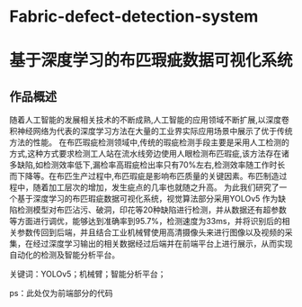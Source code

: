 # Fabric-defect-detection-system
# 基于深度学习的布匹瑕疵数据可视化系统
## 作品概述

随着人工智能的发展相关技术的不断成熟,人工智能的应用领域不断扩展,以深度卷积神经网络为代表的深度学习方法在大量的工业界实际应用场景中展示了优于传统方法的性能。
在布匹瑕疵检测领域中,传统的瑕疵检测手段主要是采用人工检测的方式,这种方式要求检测工人站在流水线旁边使用人眼检测布匹瑕疵,该方法存在诸多缺陷,如检测效率低下,漏检率高瑕疵检出率只有70%左右,检测效率随工作时长而下降等。在布匹生产过程中,布匹瑕疵是影响布匹质量的关键因素。布匹制造过程中，随着加工层次的增加，发生疵点的几率也就随之升高。
为此我们研究了一个基于深度学习的布匹瑕疵数据可视化系统，视觉算法部分采用YOLOv5 作为缺陷检测模型对布匹沾污、破洞，印花等20种缺陷进行检测，并从数据还有超参数等方面进行调优，能够达到准确率到95.7%，检测速度为33ms，并将识别后的相关参数传回到后端，并且结合工业机械臂使用高清摄像头来进行图像以及视频的采集，在经过深度学习输出的相关数据经过后端并在前端平台上进行展示，从而实现自动化的检测及智能分析平台。

关键词：YOLOv5；机械臂；智能分析平台；

ps：此处仅为前端部分的代码
